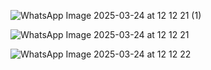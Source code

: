 
![WhatsApp Image 2025-03-24 at 12 12 21 (1)](https://github.com/user-attachments/assets/72ccb909-7bc1-4719-a5f9-0d7b9e784b61)


![WhatsApp Image 2025-03-24 at 12 12 21](https://github.com/user-attachments/assets/22deedda-721c-498d-ae76-2aa089521fea)


![WhatsApp Image 2025-03-24 at 12 12 22](https://github.com/user-attachments/assets/dbdd4c99-db3d-4e83-b8e4-7929321df6b5)
